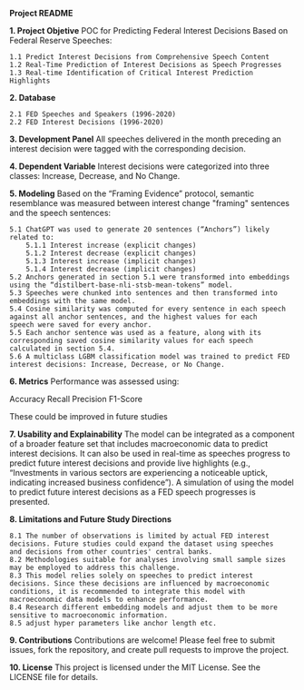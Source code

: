 **Project README**

**1. Project Objetive**
POC for Predicting Federal Interest Decisions Based on Federal Reserve Speeches:

    1.1 Predict Interest Decisions from Comprehensive Speech Content
    1.2 Real-Time Prediction of Interest Decisions as Speech Progresses
    1.3 Real-time Identification of Critical Interest Prediction Highlights

**2. Database**

    2.1 FED Speeches and Speakers (1996-2020)
    2.2 FED Interest Decisions (1996-2020)

**3. Development Panel**
All speeches delivered in the month preceding an interest decision were tagged with the corresponding decision.

**4. Dependent Variable**
Interest decisions were categorized into three classes: Increase, Decrease, and No Change.

**5. Modeling**
Based on the “Framing Evidence” protocol, semantic resemblance was measured between interest change "framing" sentences and the speech sentences:

    5.1 ChatGPT was used to generate 20 sentences (“Anchors”) likely related to:
        5.1.1 Interest increase (explicit changes)
        5.1.2 Interest decrease (explicit changes)
        5.1.3 Interest increase (implicit changes)
        5.1.4 Interest decrease (implicit changes)
    5.2 Anchors generated in section 5.1 were transformed into embeddings using the “distilbert-base-nli-stsb-mean-tokens” model.
    5.3 Speeches were chunked into sentences and then transformed into embeddings with the same model.
    5.4 Cosine similarity was computed for every sentence in each speech against all anchor sentences, and the highest values for each        speech were saved for every anchor.
    5.5 Each anchor sentence was used as a feature, along with its corresponding saved cosine similarity values for each speech               calculated in section 5.4.
    5.6 A multiclass LGBM classification model was trained to predict FED interest decisions: Increase, Decrease, or No Change.

**6. Metrics**
Performance was assessed using:

Accuracy
Recall
Precision
F1-Score

These could be improved in future studies

**7. Usability and Explainability**
The model can be integrated as a component of a broader feature set that includes macroeconomic data to predict interest decisions. It can also be used in real-time as speeches progress to predict future interest decisions and provide live highlights (e.g., “Investments in various sectors are experiencing a noticeable uptick, indicating increased business confidence”). A simulation of using the model to predict future interest decisions as a FED speech progresses is presented.

**8. Limitations and Future Study Directions**

    8.1 The number of observations is limited by actual FED interest decisions. Future studies could expand the dataset using speeches        and decisions from other countries' central banks.
    8.2 Methodologies suitable for analyses involving small sample sizes may be employed to address this challenge.
    8.3 This model relies solely on speeches to predict interest decisions. Since these decisions are influenced by macroeconomic             conditions, it is recommended to integrate this model with macroeconomic data models to enhance performance.
    8.4 Research different embedding models and adjust them to be more sensitive to macroeconomic information.
    8.5 adjust hyper parameters like anchor length etc.

**9. Contributions**
Contributions are welcome! Please feel free to submit issues, fork the repository, and create pull requests to improve the project.

**10. License**
This project is licensed under the MIT License. See the LICENSE file for details.

